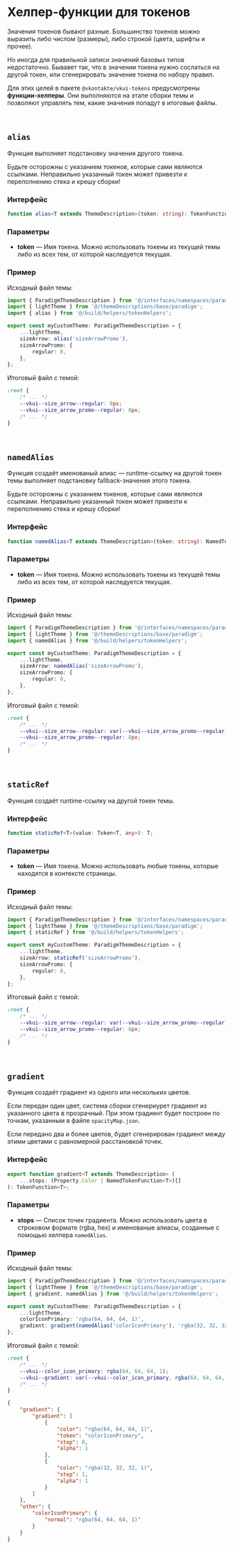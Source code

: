 # Хелпер-функции для токенов
Значения токенов бывают разные. Большинство токенов можно выразить либо числом (размеры), либо строкой (цвета, шрифты и прочее).

Но иногда для правильной записи значений базовых типов недостаточно. Бывавет так, что в значении токена нужно сослаться
на другой токен, или сгенерировать значение токена по набору правил.

Для этих целей в пакете `@vkontakte/vkui-tokens` предусмотрены **функции-хелперы**. Они выполняются на этапе
сборки темы и позволяют управлять тем, какие значения попадут в итоговые файлы.

&nbsp;

## `alias`
Функция выполняет подстановку значения другого токена.

Будьте осторожны с указанием токенов, которые сами являются ссылками.
Неправильно указанный токен может привезти к переполнению стека и крешу сборки!

### Интерфейс
```typescript
function alias<T extends ThemeDescription>(token: string): TokenFunction<T>;
```

### Параметры
* **token** &mdash; Имя токена. Можно использовать токены из текущей темы либо из всех тем, от которой наследуется текущая.

### Пример
Исходный файл темы:

```typescript
import { ParadigmThemeDescription } from '@/interfaces/namespaces/paradigm';
import { lightTheme } from '@/themeDescriptions/base/paradigm';
import { alias } from '@/build/helpers/tokenHelpers';

export const myCustomTheme: ParadigmThemeDescription = {
	...lightTheme,
    sizeArrow: alias('sizeArrowPromo'),
    sizeArrowPromo: {
        regular: 8,
    },
};
```

Итоговый файл с темой:

```css
:root {
    /* ... */
    --vkui--size_arrow--regular: 8px;
    --vkui--size_arrow_promo--regular: 8px;
    /* ... */
}
```

&nbsp;

## `namedAlias`
Функция создаёт именованый алиас &mdash; runtime-ссылку на другой токен темы выполняет подстановку
fallback-значения этого токена.

Будьте осторожны с указанием токенов, которые сами являются ссылками.
Неправильно указанный токен может привезти к переполнению стека и крешу сборки!

### Интерфейс
```typescript
function namedAlias<T extends ThemeDescription>(token: string): NamedTokenFunction<T>
```

### Параметры
* **token** &mdash; Имя токена. Можно использовать токены из текущей темы либо из всех тем, от которой наследуется текущая.

### Пример
Исходный файл темы:

```typescript
import { ParadigmThemeDescription } from '@/interfaces/namespaces/paradigm';
import { lightTheme } from '@/themeDescriptions/base/paradigm';
import { namedAlias } from '@/build/helpers/tokenHelpers';

export const myCustomTheme: ParadigmThemeDescription = {
	...lightTheme,
    sizeArrow: namedAlias('sizeArrowPromo'),
    sizeArrowPromo: {
        regular: 8,
    },
};
```

Итоговый файл с темой:

```css
:root {
    /* ... */
    --vkui--size_arrow--regular: var(--vkui--size_arrow_promo--regular, 8px);
    --vkui--size_arrow_promo--regular: 8px;
    /* ... */
}
```

&nbsp;

## `staticRef`
Функция создаёт runtime-ссылку на другой токен темы.

### Интерфейс
```typescript
function staticRef<T>(value: Token<T, any>): T;
```

### Параметры
* **token** &mdash; Имя токена. Можно использовать любые токены, которые находятся в контексте страницы.

### Пример
Исходный файл темы:

```typescript
import { ParadigmThemeDescription } from '@/interfaces/namespaces/paradigm';
import { lightTheme } from '@/themeDescriptions/base/paradigm';
import { staticRef } from '@/build/helpers/tokenHelpers';

export const myCustomTheme: ParadigmThemeDescription = {
	...lightTheme,
    sizeArrow: staticRef('sizeArrowPromo'),
    sizeArrowPromo: {
        regular: 8,
    },
};
```

Итоговый файл с темой:

```css
:root {
    /* ... */
    --vkui--size_arrow--regular: var(--vkui--size_arrow_promo--regular);
    --vkui--size_arrow_promo--regular: 8px;
    /* ... */
}
```

&nbsp;

## `gradient`
Функция создаёт градиент из одного или нескольких цветов.

Если передан один цвет, система сборки сгенериурет градиент из указанного цвета в прозрачный. При этом градиент будет построен по точкам, указанным в файле `opacityMap.json`.

Если передано два и более цветов, будет сгенерирован градиент между этими цветами с равномерной расстановкой точек.

### Интерфейс
```typescript
export function gradient<T extends ThemeDescription> (
	...stops: (Property.Color | NamedTokenFunction<T>)[]
): TokenFunction<T>;
```

### Параметры
* **stops** &mdash; Список точек градиента. Можно использовать цвета в строковом формате (rgba, hex) и именованые алиасы, созданные с помощью хелпера `namedAlias`.

### Пример
Исходный файл темы:

```typescript
import { ParadigmThemeDescription } from '@/interfaces/namespaces/paradigm';
import { lightTheme } from '@/themeDescriptions/base/paradigm';
import { gradient, namedAlias } from '@/build/helpers/tokenHelpers';

export const myCustomTheme: ParadigmThemeDescription = {
	...lightTheme,
    colorIconPrimary: 'rgba(64, 64, 64, 1)',
    gradient: gradient(namedAlias('colorIconPrimary'), 'rgba(32, 32, 32, 1)'),
};
```

Итоговый файл с темой:

```css
:root {
    /* ... */
    --vkui--color_icon_primary: rgba(64, 64, 64, 1);
    --vkui--gradient: var(--vkui--color_icon_primary, rgba(64, 64, 64, 1)) 0%, rgba(32, 32, 32, 1) 100%;
    /* ... */
}
```

```json
{
    "gradient": {
        "gradient": [
            {
                "color": "rgba(64, 64, 64, 1)",
                "token": "colorIconPrimary",
                "step": 0,
                "alpha": 1
            },
            {
                "color": "rgba(32, 32, 32, 1)",
                "step": 1,
                "alpha": 1
            }
        ]
    },
    "other": {
        "colorIconPrimary": {
            "normal": "rgba(64, 64, 64, 1)"
        }
    }
}
```